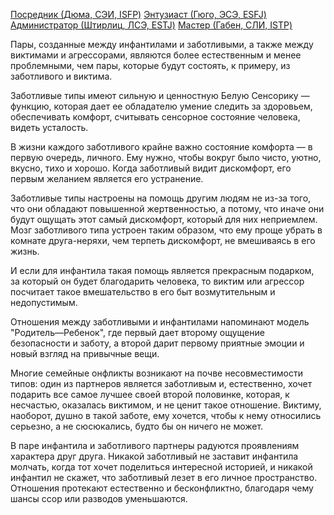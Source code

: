 [Посредник (Дюма, СЭИ, ISFP)](Психология/Соционика/Типы/Квадра%20Альфа/Посредник%20(Дюма,%20СЭИ,%20ISFP).md)
[Энтузиаст (Гюго, ЭСЭ, ESFJ)](Психология/Соционика/Типы/Квадра%20Альфа/Энтузиаст%20(Гюго,%20ЭСЭ,%20ESFJ).md)
[Администратор (Штирлиц, ЛСЭ, ESTJ)](Психология/Соционика/Типы/Квадра%20Дельта/Администратор%20(Штирлиц,%20ЛСЭ,%20ESTJ).md)
[Мастер (Габен, СЛИ, ISTP)](../Типы/Квадра%20Дельта/Мастер%20(Габен,%20СЛИ,%20ISTP).md)

Пары, созданные между инфантилами и заботливыми, а также между виктимами и агрессорами, являются более естественным и менее проблемными, чем пары, которые будут состоять, к примеру, из заботливого и виктима.

Заботливые типы имеют сильную и ценностную Белую Сенсорику — функцию, которая дает ее обладателю умение следить за здоровьем, обеспечивать комфорт, считывать сенсорное состояние человека, видеть усталость.

В жизни каждого заботливого крайне важно состояние комфорта — в первую очередь, личного. Ему нужно, чтобы вокруг было чисто, уютно, вкусно, тихо и хорошо. Когда заботливый видит дискомфорт, его первым желанием является его устранение.

Заботливые типы настроены на помощь другим людям не из-за того, что они обладают повышенной жертвенностью, а потому, что иначе они будут ощущать этот самый дискомфорт, который для них неприемлем. Мозг заботливого типа устроен таким образом, что ему проще убрать в комнате друга-неряхи, чем терпеть дискомфорт, не вмешиваясь в его жизнь.

И если для инфантила такая помощь является прекрасным подарком, за который он будет благодарить человека, то виктим или агрессор посчитает такое вмешательство в его быт возмутительным и недопустимым.

Отношения между заботливыми и инфантилами напоминают модель "Родитель—Ребенок", где первый дает второму ощущение безопасности и заботу, а второй дарит первому приятные эмоции и новый взгляд на привычные вещи.

Многие семейные онфликты возникают на почве несовместимости типов: один из партнеров является заботливым и, естественно, хочет подарить все самое лучшее своей второй половинке, которая, к несчастью, оказалась виктимом, и не ценит такое отношение. Виктиму, наоборот, душно в такой заботе, ему хочется, чтобы к нему относились серьезно, а не сюсюкались, будто бы он ничего не может.

В паре инфантила и заботливого партнеры радуются проявлениям характера друг друга. Никакой заботливый не заставит инфантила молчать, когда тот хочет поделиться интересной историей, и никакой инфантил не скажет, что заботливый лезет в его личное пространство. Отношения протекают естественно и бесконфликтно, благодаря чему шансы ссор или разводов уменьшаются.